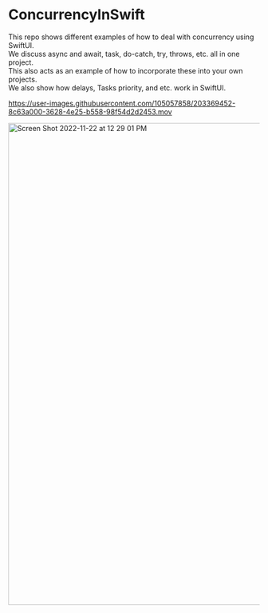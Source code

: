 # ConcurrencyInSwift
<p>This repo shows different examples of how to deal with concurrency using SwiftUI.<br>
We discuss async and await, task, do-catch, try, throws, etc. all in one project.<br>
This also acts as an example of how to incorporate these into your own projects.<br>
We also show how delays, Tasks priority, and etc. work in SwiftUI.</p>

https://user-images.githubusercontent.com/105057858/203369452-8c63a000-3628-4e25-b558-98f54d2d2453.mov

<img width="965" alt="Screen Shot 2022-11-22 at 12 29 01 PM" src="https://user-images.githubusercontent.com/105057858/203381706-390b67ad-70ac-46c3-b02c-7308bdc83a95.png">
